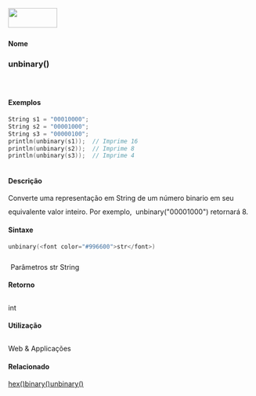 <img height="40" src="../images/1pix.gif" width="100"/>
<img height="1" src="../images/1pix.gif" width="20"/>
<img height="1" src="../images/1pix.gif" width="555"/>

#### Nome
### unbinary()
<img height="25" src="../images/1pix.gif" width="1"/>

#### Exemplos

```pde
String s1 = "00010000"; 
String s2 = "00001000"; 
String s3 = "00000100"; 
println(unbinary(s1));  // Imprime 16 
println(unbinary(s2));  // Imprime 8 
println(unbinary(s3));  // Imprime 4 
 

```

#### Descrição
Converte uma representação em String
de um número binario em seu equivalente valor inteiro. Por
exemplo,  unbinary("00001000") retornará 8.
<img height="25" src="../images/1pix.gif" width="1"/>

#### Sintaxe
```pde
unbinary(<font color="#996600">str</font>)

```
<img height="25" src="../images/1pix.gif" width="1"/>
Parâmetros
str
String
<img height="25" src="../images/1pix.gif" width="1"/>

#### Retorno

	
int
<img height="25" src="../images/1pix.gif" width="1"/>

#### Utilização

	
Web & Applicações
<img height="25" src="../images/1pix.gif" width="1"/>

#### Relacionado
[hex()](hex_)[binary()](binary_)[unbinary()](unbinary_)
